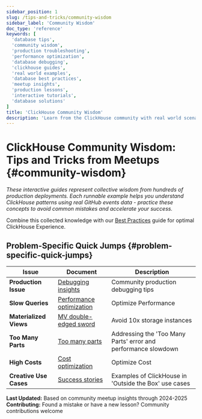 ```yaml
---
sidebar_position: 1
slug: /tips-and-tricks/community-wisdom
sidebar_label: 'Community Wisdom'
doc_type: 'reference'
keywords: [
  'database tips',
  'community wisdom',
  'production troubleshooting',
  'performance optimization',
  'database debugging',
  'clickhouse guides',
  'real world examples',
  'database best practices',
  'meetup insights',
  'production lessons',
  'interactive tutorials',
  'database solutions'
]
title: 'ClickHouse Community Wisdom'
description: 'Learn from the ClickHouse community with real world scenarios and lessons learned'
---
```


# ClickHouse Community Wisdom: Tips and Tricks from Meetups {#community-wisdom}

*These interactive guides represent collective wisdom from hundreds of production deployments. Each runnable example helps you understand ClickHouse patterns using real GitHub events data - practice these concepts to avoid common mistakes and accelerate your success.*

Combine this collected knowledge with our [Best Practices](/best-practices) guide for optimal ClickHouse Experience.

## Problem-Specific Quick Jumps {#problem-specific-quick-jumps}

| Issue | Document | Description |
|-------|---------|-------------|
| **Production Issue**   | [Debugging insights](./debugging-insights.md) | Community production debugging tips |
| **Slow Queries**       | [Performance optimization](./performance-optimization.md) | Optimize Performance |
| **Materialized Views** | [MV double-edged sword](./materialized-views.md) | Avoid 10x storage instances |
| **Too Many Parts**     | [Too many parts](./too-many-parts.md) | Addressing the 'Too Many Parts' error and performance slowdown |
| **High Costs**         | [Cost optimization](./cost-optimization.md) | Optimize Cost |
| **Creative Use Cases**  | [Success stories](./creative-usecases.md) | Examples of ClickHouse in 'Outside the Box' use cases |

**Last Updated:** Based on community meetup insights through 2024-2025  
**Contributing:** Found a mistake or have a new lesson? Community contributions welcome